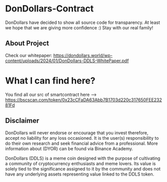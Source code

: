 # DonDollars-Contract
DonDollars have decided to show all source code for transparency. At least we hope that we are giving more confidence :) Stay with our real family!

## About Project

Check our whitepaper: https://dondollars.world/wp-content/uploads/2024/01/DonDollars-DDLS-WhitePaper.pdf

# What I can find here?

You find all our src of smartcontract here --> https://bscscan.com/token/0x23cCFaDA63Abb7B1703d220c317650FEE23281Fd


## Disclaimer
DonDollars will never endorse or encourage that you invest therefore, accept no liability for any loss occasioned. It is the user(s) responsibility to do their own research and seek financial advice from a professional. More information about (DYOR) can be found via Binance Academy.

DonDollars (DDLS) is a meme coin designed with the purpose of cultivating a community of cryptocurrency enthusiasts and meme lovers. Its value is solely tied to the significance assigned to it by the community and does not have any underlying assets representing value linked to the DDLS token.
